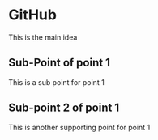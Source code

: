 # GitHub

This is the main idea

## Sub-Point of point 1

This is a sub point for point 1
## Sub-point 2 of point 1
This is another supporting point for point 1

